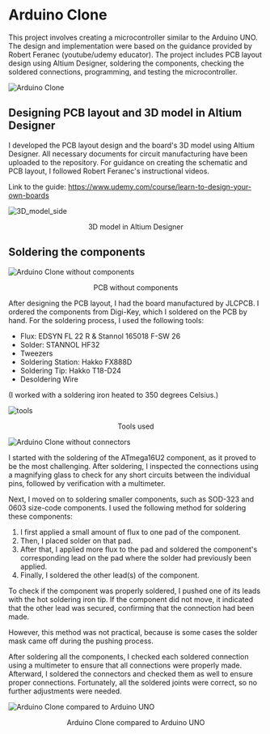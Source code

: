 # Arduino Clone
This project involves creating a microcontroller similar to the Arduino UNO. The design and implementation were based on the guidance provided by Robert Feranec (youtube/udemy educator). The project includes PCB layout design using Altium Designer, soldering the components, checking the soldered connections, programming, and testing the microcontroller.

  
![Arduino Clone](https://github.com/user-attachments/assets/ef1879f8-106a-4f77-97d0-3fa135d964d2)

## Designing PCB layout and 3D model in Altium Designer

I developed the PCB layout design and the board's 3D model using Altium Designer. All necessary documents for circuit manufacturing have been uploaded to the repository. For guidance on creating the schematic and PCB layout, I followed Robert Feranec's instructional videos.

Link to the guide:
https://www.udemy.com/course/learn-to-design-your-own-boards


![3D_model_side](https://github.com/user-attachments/assets/1b55edcb-aaf1-433e-909e-a591001d5ce3)
<p align="center">
  3D model in Altium Designer
</p>









## Soldering the components

![Arduino Clone without components](https://github.com/user-attachments/assets/2be04e06-dffd-4367-baf8-fb202165b220)

<p align="center">
  PCB without components
</p>

After designing the PCB layout, I had the board manufactured by JLCPCB. I ordered the components from Digi-Key, which I soldered on the PCB by hand. For the soldering process, I used the following tools:
* Flux: EDSYN FL 22 R & Stannol 165018 F-SW 26
* Solder: STANNOL HF32
* Tweezers
* Soldering Station: Hakko FX888D
* Soldering Tip: Hakko T18-D24
* Desoldering Wire

(I worked with a soldering iron heated to 350 degrees Celsius.)

 ![tools](https://github.com/user-attachments/assets/a18f79c0-9cfc-4297-8dea-78d1f986ac8a)
<p align="center">
  Tools used
</p>

![Arduino Clone without connectors](https://github.com/user-attachments/assets/1b32d16d-f6b8-4050-adc0-0c11530b55bf)

I started with the soldering of the ATmega16U2 component, as it proved to be the most challenging. After soldering, I inspected the connections using a magnifying glass to check for any short circuits between the individual pins, followed by verification with a multimeter.

Next, I moved on to soldering smaller components, such as SOD-323 and 0603 size-code components. I used the following method for soldering these components:

1. I first applied a small amount of flux to one pad of the component.
2. Then, I placed solder on that pad.
3. After that, I applied more flux to the pad and soldered the component's corresponding lead on the pad where the solder had previously been applied.
4. Finally, I soldered the other lead(s) of the component.

To check if the component was properly soldered, I pushed one of its leads with the hot soldering iron tip. If the component did not move, it indicated that the other lead was secured, confirming that the connection had been made.

However, this method was not practical, because is some cases the solder mask came off during the pushing process.

After soldering all the components, I checked each soldered connection using a multimeter to ensure that all connections were properly made. Afterward, I soldered the connectors and checked them as well to ensure proper connections. Fortunately, all the soldered joints were correct, so no further adjustments were needed.

![Arduino Clone compared to Arduino UNO](https://github.com/user-attachments/assets/3747f3fa-b0d8-47f7-8aa0-9a67a52f108f)
<p align="center">
  Arduino Clone compared to Arduino UNO
</p>
